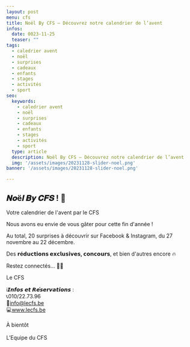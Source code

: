```yaml
---
layout: post
menu: cfs
title: Noël By CFS – Découvrez notre calendrier de l’avent
infos:
  date: 0023-11-25
  teaser: ""
tags:
  - caledrier avent
  - noël
  - surprises
  - cadeaux
  - enfants
  - stages
  - activités
  - sport
seo:
  keywords:
    - caledrier avent
    - noël
    - surprises
    - cadeaux
    - enfants
    - stages
    - activités
    - sport
  type: article
  description: Noël By CFS – Découvrez notre calendrier de l’avent
  img: '/assets/images/20231128-slider-noel.png'
banner: '/assets/images/20231128-slider-noel.png'

---
```


## 𝑵𝒐ë𝒍 𝑩𝒚 𝑪𝑭𝑺 ! 🎅

Votre calendrier de l'avent par le CFS

Nous avons eu envie de vous gâter pour cette fin d'année !

Au total, 20 surprises à découvrir sur Facebook & Instagram, du 27 novembre au 22 décembre.

Des **𝗿é𝗱𝘂𝗰𝘁𝗶𝗼𝗻𝘀 𝗲𝘅𝗰𝗹𝘂𝘀𝗶𝘃𝗲𝘀, 𝗰𝗼𝗻𝗰𝗼𝘂𝗿𝘀**, et bien d'autres encore 🔥

Restez connectés... 🤩🤩

Le CFS

ℹ️𝙄𝙣𝙛𝙤𝙨 𝙚𝙩 𝙍𝙚́𝙨𝙚𝙧𝙫𝙖𝙩𝙞𝙤𝙣𝙨 :<br>
📞010/22.73.96<br>
📧info@lecfs.be<br>
💻www.lecfs.be<br>
<br>
À bientôt<br><br>
L’Equipe du CFS